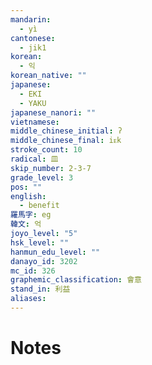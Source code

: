 ```yaml
---
mandarin:
  - yì
cantonese:
  - jik1
korean:
  - 익
korean_native: ""
japanese:
  - EKI
  - YAKU
japanese_nanori: ""
vietnamese:
middle_chinese_initial: ʔ
middle_chinese_final: iᴇk
stroke_count: 10
radical: 皿
skip_number: 2-3-7
grade_level: 3
pos: ""
english:
  - benefit
羅馬字: eg
韓文: 억
joyo_level: "5"
hsk_level: ""
hanmun_edu_level: ""
danayo_id: 3202
mc_id: 326
graphemic_classification: 會意
stand_in: 利益
aliases:
---
```


# Notes

